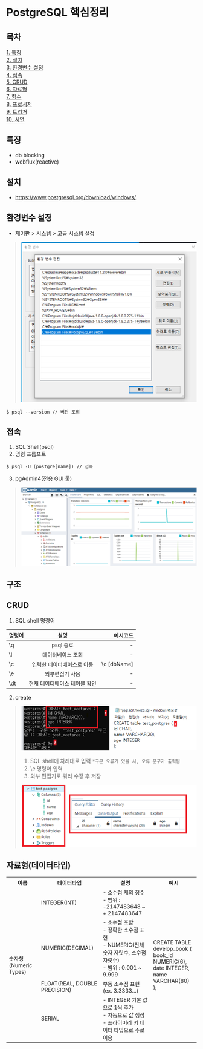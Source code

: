 # PostgreSQL 핵심정리

## 목차
[1. 특징](#특징)   
[2. 설치](#설치)   
[3. 환경변수 설정](#환경변수-설정)   
[4. 접속](#접속)   
[5. CRUD](#CRUD)   
[6. 자료형](#자료형)   
[7. 함수](#함수)   
[8. 프로시저](#프로시저)   
[9. 트리거](#트리거)   
[10. 시연](#시연)   

## 특징
- db blocking
- webflux(reactive)

## 설치
- https://www.postgresql.org/download/windows/

## 환경변수 설정
- 제어판 > 시스템 > 고급 시스템 설정
> ![ex_screen](images/psql.png)
```
$ psql --version // 버전 조회
```

## 접속
1. SQL Shell(psql)
2. 명령 프롬프트
```
$ psql -U (postgre[name]) // 접속
```
3. pgAdmin4(전용 GUI 툴)
> ![ex_screen](images/psql4.png)
> 
## 구조

## CRUD
1. SQL shell 명령어

| 명령어 | 설명 | 예시코드 |
|---|:---:|---:|
\q | psql 종료 | - |
\l | 데이터베이스 조회 | - |
\c | 입력한 데이터베이스로 이동 | \c [dbName] |
\e | 외부편집기 사용 | - |
\dt | 현재 데이터베이스 테이블 확인 | - |

2. create
> ![ex_screen](images/psql2.png)
> 1) SQL shell에 차례대로 입력 `*구문 오류가 있을 시, 오류 문구가 출력됨`
> 2) \e 명령어 입력
> 3) 외부 편집기로 쿼리 수정 후 저장
> 
> ![ex_screen](images/psql3.png)
> 

## 자료형(데이터타입)
<table>
  <tr>
    <th>이름</th>
    <th>데이터타입</th>
    <th>설명</th>
    <th>예시</th>
  </tr>
  <tr>
    <td rowspan=4>숫자형(Numeric Types)</td>
    <td>INTEGER(INT)</td>
    <td>
      - 소수점 제외 정수</br>
      - 범위 : -2147483648 ~ + 2147483647
    </td>
    <td rowspan=4>
      CREATE TABLE develop_book ( </br>
        book_id NUMERIC(6), </br>
        date    INTEGER, </br>
        name    VARCHAR(80) </br>
      );
    </td>
  </tr>
  <tr>
    <td>NUMERIC(DECIMAL)</td>
    <td>
      - 소수점 포함</br>
      - 정확한 소수점 표현</br>
      - NUMERIC(전체 숫자 자릿수, 소수점 자릿수)</br>
      - 범위 : 0.001 ~ 9.999
    </td>
  </tr>
  <tr>
    <td>FLOAT(REAL, DOUBLE PRECISION)</td>
    <td>부동 소수점 표현(ex. 3.3333...)</td>
  </tr>
  <tr>
    <td>SERIAL</td>
    <td>
      - INTEGER 기본 값으로 1씩 추가</br>
      - 자동으로 값 생성</br>
      - 프라이머리 키 데이터 타입으로 주로 이용
    </td>
  </tr>
</table>
